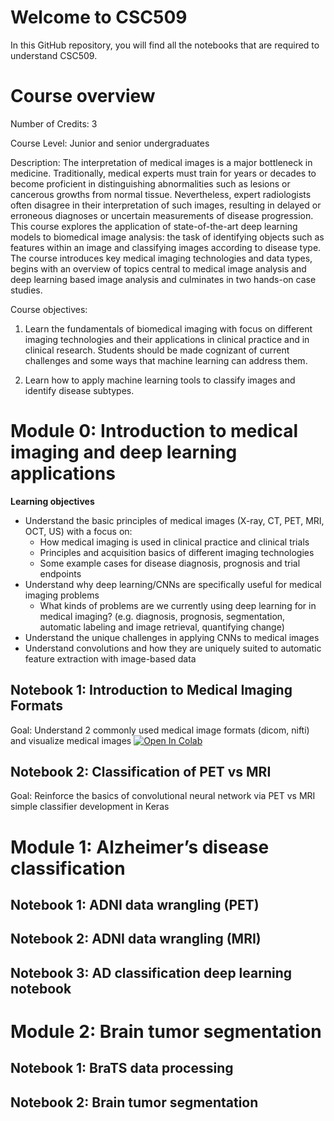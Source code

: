 
# Welcome to CSC509

In this GitHub repository, you will find all the notebooks that are required to understand CSC509. 

# Course overview

Number of Credits: 3

Course Level: Junior and senior undergraduates

Description: The interpretation of medical images is a major bottleneck in medicine. Traditionally, medical experts must train for years or decades to become proficient in distinguishing abnormalities such as lesions or cancerous growths from normal tissue. Nevertheless, expert radiologists often disagree in their interpretation of such images, resulting in delayed or erroneous diagnoses or uncertain measurements of disease progression. This course explores the application of state-of-the-art deep learning models to biomedical image analysis: the task of identifying objects such as features within an image and classifying images according to disease type. The course introduces key medical imaging technologies and data types, begins with an overview of topics central to medical image analysis and deep learning based image analysis and culminates in two hands-on case studies.

Course objectives:
1. Learn the fundamentals of biomedical imaging with focus on different imaging technologies and their applications in clinical practice and in clinical research. Students should be made cognizant of current challenges and some ways that machine learning can address them.

2. Learn how to apply machine learning tools to classify images and identify disease subtypes.



# Module 0: Introduction to medical imaging and deep learning applications
**Learning objectives**
* Understand the basic principles of medical images (X-ray, CT, PET, MRI, OCT, US) with a focus on: 
	* How medical imaging is used in clinical practice and clinical trials
	* Principles and acquisition basics of different imaging technologies
	* Some example cases for disease diagnosis, prognosis and trial endpoints  
* Understand why deep learning/CNNs are specifically useful for medical imaging problems
	* What kinds of problems are we currently using deep learning for in medical imaging? (e.g. diagnosis, prognosis, segmentation, automatic labeling and image retrieval, quantifying change) 
* Understand the unique challenges in applying CNNs to medical images
* Understand convolutions and how they are uniquely suited to automatic feature extraction with image-based data 


## Notebook 1: Introduction to Medical Imaging Formats
Goal: Understand 2 commonly used medical image formats (dicom, nifti) and visualize medical images  [![Open In Colab](https://colab.research.google.com/assets/colab-badge.svg)](https://colab.research.google.com/drive/1CGrWBK8_74kG5rOBueQ-bjkpKN2kXTmb?usp=sharing)

## Notebook 2: Classification of PET vs MRI 
Goal: Reinforce the basics of convolutional neural network via PET vs MRI simple classifier development in Keras 


# Module 1: Alzheimer’s disease classification

## Notebook 1: ADNI data wrangling (PET) 
## Notebook 2: ADNI data wrangling (MRI) 
## Notebook 3: AD classification deep learning notebook 

# Module 2: Brain tumor segmentation 
## Notebook 1: BraTS data processing
## Notebook 2: Brain tumor segmentation 